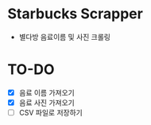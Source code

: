 # Starbucks Scrapper
- 별다방 음료이름 및 사진 크롤링

# TO-DO
- [x]  음료 이름 가져오기
- [x]  음료 사진 가져오기
- [ ]  CSV 파일로 저장하기